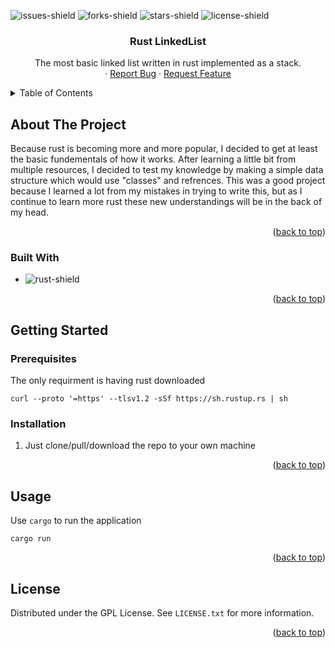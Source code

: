 <a name="readme-top"></a>

![issues-shield]
![forks-shield]
![stars-shield]
![license-shield]

<h3 align="center">Rust LinkedList</h3>

  <p align="center">
    The most basic linked list written in rust implemented as a stack.
    <br />
    ·
    <a href="https://github.com/MagnusChase03/RustLinkedList/issues">Report Bug</a>
    ·
    <a href="https://github.com/MagnusChase03/RustLinkedList/issues">Request Feature</a>
  </p>
</div>

<details>
  <summary>Table of Contents</summary>
  <ol>
    <li>
      <a href="#about-the-project">About The Project</a>
      <ul>
        <li><a href="#built-with">Built With</a></li>
      </ul>
    </li>
    <li>
      <a href="#getting-started">Getting Started</a>
      <ul>
        <li><a href="#prerequisites">Prerequisites</a></li>
        <li><a href="#installation">Installation</a></li>
      </ul>
    </li>
    <li><a href="#usage">Usage</a></li>
    <li><a href="#license">License</a></li>
  </ol>
</details>

## About The Project

Because rust is becoming more and more popular, I decided to get at least the basic fundementals of how it works. After learning a little bit from multiple resources, I decided to test my knowledge by making a simple data structure which would use "classes" and refrences. This was a good project because I learned a lot from my mistakes in trying to write this, but as I continue to learn more rust these new understandings will be in the back of my head.

<p align="right">(<a href="#readme-top">back to top</a>)</p>

### Built With

* ![rust-shield]

<p align="right">(<a href="#readme-top">back to top</a>)</p>

## Getting Started

### Prerequisites

The only requirment is having rust downloaded

```
curl --proto '=https' --tlsv1.2 -sSf https://sh.rustup.rs | sh
```

### Installation

1. Just clone/pull/download the repo to your own machine

<p align="right">(<a href="#readme-top">back to top</a>)</p>

## Usage

Use `cargo` to run the application

```
cargo run
```

<p align="right">(<a href="#readme-top">back to top</a>)</p>

<!-- LICENSE -->
## License

Distributed under the GPL License. See `LICENSE.txt` for more information.

<p align="right">(<a href="#readme-top">back to top</a>)</p>

[issues-shield]: https://img.shields.io/github/issues/MagnusChase03/RustLinkedList?style=for-the-badge
[forks-shield]: https://img.shields.io/github/forks/MagnusChase03/RustLinkedList?style=for-the-badge
[stars-shield]: https://img.shields.io/github/stars/MagnusChase03/RustLinkedList?style=for-the-badge
[license-shield]: https://img.shields.io/github/license/magnuschase03/RustLinkedList?style=for-the-badge
[rust-shield]: https://img.shields.io/badge/Rust-20232A?style=for-the-badge&logo=rust
